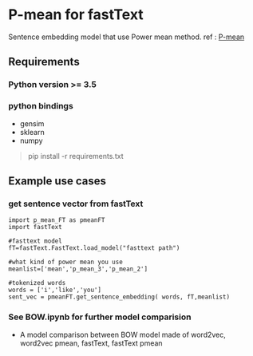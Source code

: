 # P-mean for fastText 
Sentence embedding model that use Power mean method. ref : [P-mean](https://arxiv.org/abs/1803.01400)  


## Requirements 

### Python version >= 3.5

### python bindings 
* gensim
* sklearn
* numpy

> pip install -r requirements.txt


## Example use cases

### get sentence vector from fastText
	import p_mean_FT as pmeanFT
	import fastText

	#fasttext model 
	fT=fastText.FastText.load_model("fasttext path")

	#what kind of power mean you use
	meanlist=['mean','p_mean_3','p_mean_2']

	#tokenized words
	words = ['i','like','you']
	sent_vec = pmeanFT.get_sentence_embedding( words, fT,meanlist) 	
	
### See BOW.ipynb for further model comparision 
* A model comparison between BOW model made of word2vec, word2vec pmean, fastText, fastText pmean

